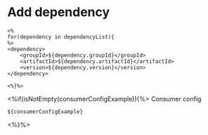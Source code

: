# Add dependency

```
<%
for(dependency in dependencyList){
%>
<dependency>
    <groupId>${dependency.groupId}</groupId>
    <artifactId>${dependency.artifactId}</artifactId>
    <version>${dependency.version}</version>
</dependency>

<%}%>
```
<%if(isNotEmpty(consumerConfigExample)){%>
Consumer config
```
${consumerConfigExample}
```
<%}%>